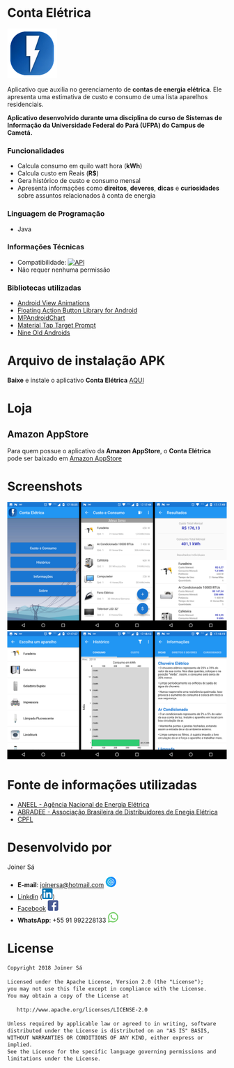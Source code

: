 # Conta Elétrica
![Image](https://github.com/Joinersa/ContaEletrica/blob/master/scrennshots/logo_small.png)

Aplicativo que auxilia no gerenciamento de **contas de energia elétrica**. Ele apresenta uma estimativa de custo e consumo de uma lista aparelhos residenciais.

**Aplicativo desenvolvido durante uma disciplina do curso de Sistemas de Informação da Universidade Federal do Pará (UFPA) do Campus de Cametá.**

### Funcionalidades
- Calcula consumo em quilo watt hora (**kWh**)
- Calcula custo em Reais (**R$**)
- Gera histórico de custo e consumo mensal
- Apresenta informações como **direitos**, **deveres**, **dicas** e **curiosidades** sobre assuntos relacionados à conta de energia

### Linguagem de Programação
- Java

### Informações Técnicas
- Compatibilidade: [![API](https://img.shields.io/badge/API-14%2B-green.svg?style=flat)](https://android-arsenal.com/api?level=14)
- Não requer nenhuma permissão

### Bibliotecas utilizadas
- [Android View Animations](https://github.com/daimajia/AndroidViewAnimations)
- [Floating Action Button Library for Android](https://github.com/Scalified/fab)
- [MPAndroidChart](https://github.com/PhilJay/MPAndroidChart)
- [Material Tap Target Prompt](https://github.com/sjwall/MaterialTapTargetPrompt)
- [Nine Old Androids](https://github.com/JakeWharton/NineOldAndroids)

# Arquivo de instalação APK
**Baixe** e instale o aplicativo **Conta Elétrica** [AQUI]()

# Loja
## Amazon AppStore
Para quem possue o aplicativo da **Amazon AppStore**, o **Conta Elétrica** pode ser baixado em [Amazon AppStore](https://www.amazon.com.br/mobile-apps/b?ie=UTF8&node=6446175011)

# Screenshots
![Image](https://github.com/Joinersa/ContaEletrica/blob/master/scrennshots/scrennshot_1.png)
![Image](https://github.com/Joinersa/ContaEletrica/blob/master/scrennshots/scrennshot_2.png)


# Fonte de informações utilizadas
- [ANEEL - Agência Nacional de Energia Elétrica](http://www.aneel.gov.br/)
- [ABRADEE - Associação Brasileira de Distribuidores de Enegia Elétrica](http://www.abradee.com.br/)
- [CPFL](http://www.cpfl.com.br/)


# Desenvolvido por

 Joiner Sá
* **E-mail**: <joinersa@hotmail.com> ![Image](https://github.com/Joinersa/ContaEletrica/blob/master/scrennshots/arroba.png)
* [Linkdin](https://www.linkedin.com/in/joiner-s%C3%A1-367342b7/) (![Image](https://github.com/Joinersa/ContaEletrica/blob/master/scrennshots/linkedin.png))
* [Facebook](https://www.facebook.com/joiner.sa) ![Image](https://github.com/Joinersa/ContaEletrica/blob/master/scrennshots/facebook.png)
* **WhatsApp**: +55 91 992228133 ![Image](https://github.com/Joinersa/ContaEletrica/blob/master/scrennshots/whatsapp.png)

# License

    Copyright 2018 Joiner Sá

    Licensed under the Apache License, Version 2.0 (the "License");
    you may not use this file except in compliance with the License.
    You may obtain a copy of the License at

       http://www.apache.org/licenses/LICENSE-2.0

    Unless required by applicable law or agreed to in writing, software
    distributed under the License is distributed on an "AS IS" BASIS,
    WITHOUT WARRANTIES OR CONDITIONS OF ANY KIND, either express or implied.
    See the License for the specific language governing permissions and
    limitations under the License.

